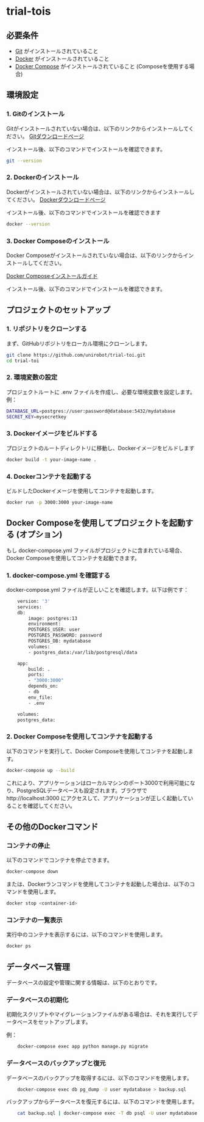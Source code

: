 # trial-tois

## 必要条件

- [Git](https://git-scm.com/) がインストールされていること
- [Docker](https://www.docker.com/) がインストールされていること
- [Docker Compose](https://docs.docker.com/compose/) がインストールされていること (Composeを使用する場合)

## 環境設定

### 1. Gitのインストール

Gitがインストールされていない場合は、以下のリンクからインストールしてください。
[Gitダウンロードページ](https://git-scm.com/downloads)

インストール後、以下のコマンドでインストールを確認できます。

```bash
git --version

```

### 2. Dockerのインストール

Dockerがインストールされていない場合は、以下のリンクからインストールしてください。
[Dockerダウンロードページ](https://www.docker.com/ja-jp/products/docker-desktop/)

インストール後、以下のコマンドでインストールを確認できます

```bash
docker --version
```

### 3. Docker Composeのインストール
Docker Composeがインストールされていない場合は、以下のリンクからインストールしてください。

[Docker Composeインストールガイド](https://docs.docker.jp/v1.12/compose/install.html)

インストール後、以下のコマンドでインストールを確認できます。

## プロジェクトのセットアップ

### 1. リポジトリをクローンする

まず、GitHubリポジトリをローカル環境にクローンします。

```bash
git clone https://github.com/unirobot/trial-toi.git
cd trial-toi

```
### 2. 環境変数の設定
プロジェクトルートに .env ファイルを作成し、必要な環境変数を設定します。例：

```bash
DATABASE_URL=postgres://user:password@database:5432/mydatabase
SECRET_KEY=mysecretkey

```

### 3. Dockerイメージをビルドする
プロジェクトのルートディレクトリに移動し、Dockerイメージをビルドします

```bash
docker build -t your-image-name .

```
### 4. Dockerコンテナを起動する
ビルドしたDockerイメージを使用してコンテナを起動します。
```bash
docker run -p 3000:3000 your-image-name

```
## Docker Composeを使用してプロジェクトを起動する (オプション)

もし docker-compose.yml ファイルがプロジェクトに含まれている場合、Docker Composeを使用してコンテナを起動できます。

### 1. docker-compose.yml を確認する
docker-compose.yml ファイルが正しいことを確認します。以下は例です：
```bash
    version: '3'
    services:
    db:
        image: postgres:13
        environment:
        POSTGRES_USER: user
        POSTGRES_PASSWORD: password
        POSTGRES_DB: mydatabase
        volumes:
        - postgres_data:/var/lib/postgresql/data

    app:
        build: .
        ports:
        - "3000:3000"
        depends_on:
        - db
        env_file:
        - .env

    volumes:
    postgres_data:

```

### 2. Docker Composeを使用してコンテナを起動する
以下のコマンドを実行して、Docker Composeを使用してコンテナを起動します。

```bash
docker-compose up --build
```
これにより、アプリケーションはローカルマシンのポート3000で利用可能になり、PostgreSQLデータベースも設定されます。ブラウザで http://localhost:3000 にアクセスして、アプリケーションが正しく起動していることを確認してください。

## その他のDockerコマンド
### コンテナの停止
以下のコマンドでコンテナを停止できます。

```bash
docker-compose down
```
または、Dockerランコマンドを使用してコンテナを起動した場合は、以下のコマンドを使用します。

```bash
docker stop <container-id>
```

### コンテナの一覧表示
実行中のコンテナを表示するには、以下のコマンドを使用します。

```bash
docker ps
```
## データベース管理
データベースの設定や管理に関する情報は、以下のとおりです。

### データベースの初期化
初期化スクリプトやマイグレーションファイルがある場合は、それを実行してデータベースをセットアップします。

例：
```bash
    docker-compose exec app python manage.py migrate

```
### データベースのバックアップと復元
データベースのバックアップを取得するには、以下のコマンドを使用します。

```bash
    docker-compose exec db pg_dump -U user mydatabase > backup.sql

```
バックアップからデータベースを復元するには、以下のコマンドを使用します。

```bash
    cat backup.sql | docker-compose exec -T db psql -U user mydatabase

```